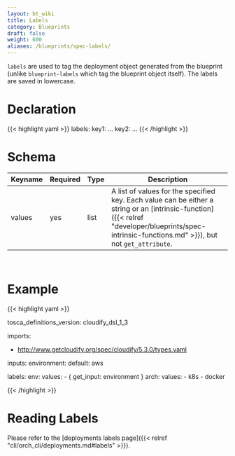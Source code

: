 ```yaml
---
layout: bt_wiki
title: Labels
category: Blueprints
draft: false
weight: 600
aliases: /blueprints/spec-labels/
---
```


`labels` are used to tag the deployment object generated from the blueprint 
(unlike `blueprint-labels` which tag the blueprint object itself). The labels are saved in lowercase.


# Declaration

{{< highlight  yaml >}}
labels:
  key1:
    ...
  key2:
    ...
{{< /highlight >}}

# Schema

Keyname     | Required | Type | Description
----------- | -------- | ---- | -----------
values      | yes      | list | A list of values for the specified key. Each value can be either a string or an [intrinsic-function]({{< relref "developer/blueprints/spec-intrinsic-functions.md" >}}), but not `get_attribute`.  

<br>

# Example

{{< highlight  yaml >}}

tosca_definitions_version: cloudify_dsl_1_3

imports:
  - http://www.getcloudify.org/spec/cloudify/5.3.0/types.yaml

inputs:
  environment: 
    default: aws

labels:
  env: 
    values: 
      - { get_input: environment }
  arch:
    values:
      - k8s
      - docker

{{< /highlight >}}

# Reading Labels
Please refer to the [deployments labels page]({{< relref "cli/orch_cli/deployments.md#labels" >}}).
